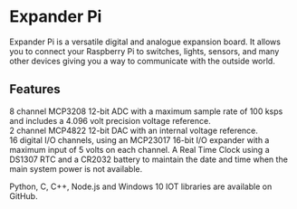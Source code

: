 <!--
---
name: Expander Pi
class: board
type: adc, dac, io, rtc
formfactor: HAT
manufacturer: AB Electronics UK
description: 8 ADC inputs, 2 DAC outputs, 16 IO channels and a Real-Time Clock
url: https://www.abelectronics.co.uk/p/50/expander-pi
github: https://github.com/abelectronicsuk
schematic: https://www.abelectronics.co.uk/docs/pdf/schematic-expander_pi.pdf
buy: https://www.abelectronics.co.uk/p/50/expander-pi
image: 'ab-expander-pi.png'
pincount: 40
eeprom: no
power:
  '1':
  '2':
ground:
  '6':
  '14':
  '20':
  '25':
  '30':
  '34':
  '39':
pin:
  '3':
    mode: i2c
  '5':
    mode: i2c
  '19':
    mode: spi
  '21':
    mode: spi
  '22':
    name: LDAC
    mode: output
    active: high
  '23':
    mode: spi
  '24':
    mode: spi
  '26':
    mode: spi
i2c:
  '0x20':
    name: MCP23017
    device: MCP23017
  '0x68':
    name: DS1307
    device: DS1307

-->
# Expander Pi

Expander Pi is a versatile digital and analogue expansion board.  It allows you to connect your Raspberry Pi to switches, lights, sensors, and many other devices giving you a way to communicate with the outside world.

## Features  

8 channel MCP3208 12-bit ADC with a maximum sample rate of 100 ksps and includes a 4.096 volt precision voltage reference.  
2 channel MCP4822 12-bit DAC with an internal voltage reference.  
16 digital I/O channels, using an MCP23017 16-bit I/O expander with a maximum input of 5 volts on each channel.
A Real Time Clock using a DS1307 RTC and a CR2032 battery to maintain the date and time when the main system power is not available.

Python, C, C++, Node.js and Windows 10 IOT libraries are available on GitHub.